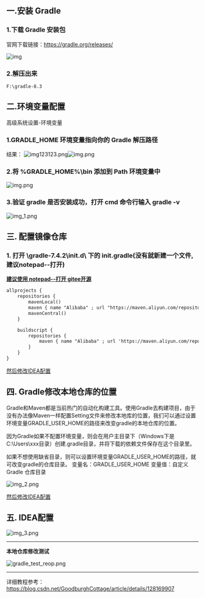 


## 一.安装 Gradle

### 1.下载 Gradle 安装包

官网下载链接：https://gradle.org/releases/


![img](Gradle及IDEA设置\e9082f66ee7347728b8af363cf925685.png)

### 2.解压出来
```
F:\gradle-8.3
```


## 二.环境变量配置
高级系统设置-环境变量

### 1.GRADLE_HOME 环境变量指向你的 Gradle 解压路径

结果：
![img123123.png](Gradle%E5%8F%8AIDEA%E8%AE%BE%E7%BD%AE%2Fimg123123.png)![img.png](Gradle及IDEA设置\img.png)


### 2.将 %GRADLE_HOME%\bin 添加到 Path 环境变量中

![img.png](Gradle%E5%8F%8AIDEA%E8%AE%BE%E7%BD%AE%2Fimg.png)

### 3.验证 gradle 是否安装成功，打开 cmd 命令行输入 gradle -v

![img_1.png](Gradle%E5%8F%8AIDEA%E8%AE%BE%E7%BD%AE%2Fimg_1.png)


## 三. 配置镜像仓库

### 1. 打开 \gradle-7.4.2\init.d\ 下的 init.gradle(没有就新建一个文件,建议notepad--打开) 
**[建议使用 notepad--打开  gitee开源](https://gitee.com/cxasm/notepad--/releases)** 



``` txt
allprojects {
    repositories {
        mavenLocal()
        maven { name "Alibaba" ; url "https://maven.aliyun.com/repository/public" }
        mavenCentral()
    }

    buildscript { 
        repositories { 
            maven { name "Alibaba" ; url 'https://maven.aliyun.com/repository/public' }
        }
    }
}

```

[然后修改IDEA配置](#五-idea配置)


## 四. Gradle修改本地仓库的位置
Gradle和Maven都是当前热门的自动化构建工具。使用Gradle去构建项目，由于没有办法像Maven一样配置Setting文件来修改本地库的位置，我们可以通过设置环境变量GRADLE_USER_HOME的路径来改变gradle的本地仓库的位置。

因为Gradle如果不配置环境变量，则会在用户主目录下（Windows下是C:\Users\xxx目录）创建.gradle目录，并将下载的依赖文件保存在这个目录里。

如果不想使用缺省目录，则可以设置环境变量GRADLE_USER_HOME的路径，就可改变gradle的仓库目录。
变量名：GRADLE_USER_HOME 变量值：自定义 Gradle 仓库目录

![img_2.png](Gradle%E5%8F%8AIDEA%E8%AE%BE%E7%BD%AE%2Fimg_2.png)

[然后修改IDEA配置](#五-idea配置)

## 五. IDEA配置
![img_3.png](Gradle%E5%8F%8AIDEA%E8%AE%BE%E7%BD%AE%2Fimg_3.png)

---
**本地仓库修改测试**
    
![gradle_test_reop.png](Gradle%E5%8F%8AIDEA%E8%AE%BE%E7%BD%AE%2Fgradle_test_reop.png)

---


详细教程参考：https://blog.csdn.net/GoodburghCottage/article/details/128169907

